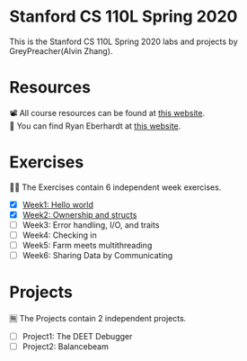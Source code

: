 # Stanford CS 110L Spring 2020
This is the Stanford CS 110L Spring 2020 labs and projects by GreyPreacher(Alvin Zhang).

# Resources
📽 All course resources can be found at [this website](https://reberhardt.com/cs110l/spring-2020/).  
📄 You can find Ryan Eberhardt at [this website](https://reberhardt.com/).

# Exercises
🐱‍👓 The Exercises contain 6 independent week exercises.

- [x] [Week1: Hello world](https://github.com/GreyPreacher/Stanford-CS110L-Spring20/tree/main/week1)
- [x] [Week2: Ownership and structs](https://github.com/GreyPreacher/Stanford-CS110L-Spring20/tree/main/week2)
- [ ] Week3: Error handling, I/O, and traits
- [ ] Week4: Checking in
- [ ] Week5: Farm meets multithreading
- [ ] Week6: Sharing Data by Communicating

# Projects
🈚 The Projects contain 2 independent projects.
- [ ] Project1: The DEET Debugger
- [ ] Project2: Balancebeam
